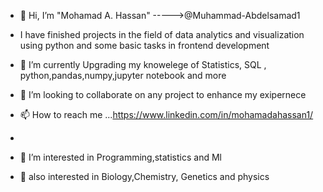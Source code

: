 - 👋 Hi, I’m "Mohamad A. Hassan" ----->@Muhammad-Abdelsamad1

- I have finished projects in the field of data analytics and visualization using python and some basic tasks in frontend development 

- 🌱 I’m currently Upgrading my knowelege of Statistics, SQL , python,pandas,numpy,jupyter notebook and more
- 💞️ I’m looking to collaborate on any project to enhance my exipernece
- 📫 How to reach me ...https://www.linkedin.com/in/mohamadahassan1/
- 
- 👀 I’m interested in Programming,statistics and Ml
- 👀 also interested in Biology,Chemistry, Genetics and physics 

<!---
Muhammad-Abdelsamad1/Muhammad-Abdelsamad1 is a ✨ special ✨ repository because its `README.md` (this file) appears on your GitHub profile.
You can click the Preview link to take a look at your changes.
--->
